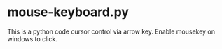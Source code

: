 # mouse-keyboard.py
This is a python code  cursor control via arrow key.
Enable mousekey on windows to click.
